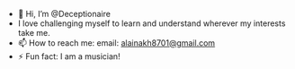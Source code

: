 - 👋 Hi, I’m @Deceptionaire
- I love challenging myself to learn and understand wherever my interests take me.
- 📫 How to reach me:
 email: alainakh8701@gmail.com
- ⚡ Fun fact: I am a musician!

<!---
Deceptionaire/Deceptionaire is a ✨ special ✨ repository because its `README.md` (this file) appears on your GitHub profile.
You can click the Preview link to take a look at your changes.
--->
